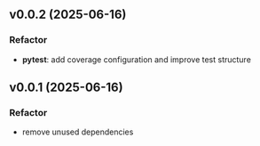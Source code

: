 ## v0.0.2 (2025-06-16)

### Refactor

- **pytest**: add coverage configuration and improve test structure

## v0.0.1 (2025-06-16)

### Refactor

- remove unused dependencies
